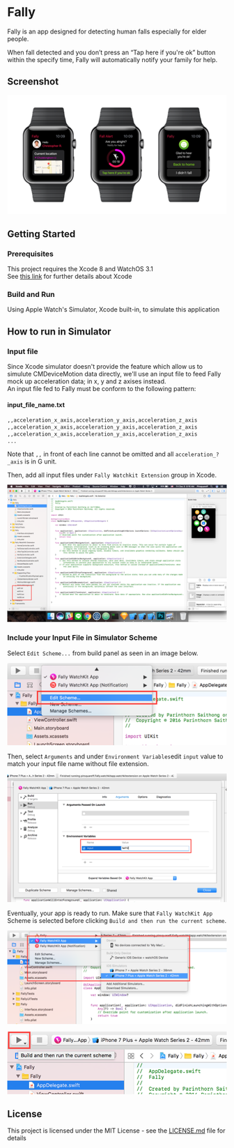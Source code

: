 # Fally

Fally is an app designed for detecting
human falls especially for elder people.

When fall detected and you don’t press
an “Tap here if you're ok” button within the specify time,
Fally will automatically notify your family
for help.

## Screenshot
![Fally Screenshot](/Readme/image/fally-screenshot.png?raw=true "Fally Screenshot")

## Getting Started

### Prerequisites

This project requires the Xcode 8 and WatchOS 3.1<br>
See [this link](https://developer.apple.com/xcode/) for further details about Xcode

### Build and Run

Using Apple Watch's Simulator, Xcode built-in, to simulate this application

## How to run in Simulator
### Input file
Since Xcode simulator doesn't provide the feature which allow us to simulute CMDeviceMotion data directly, we'll use an input file to feed Fally mock up acceleration data; in x, y and z axises instead.<br>
An input file fed to Fally must be conform to the following pattern:

#### input_file_name.txt
```
,,acceleration_x_axis,acceleration_y_axis,acceleration_z_axis
,,acceleration_x_axis,acceleration_y_axis,acceleration_z_axis
,,acceleration_x_axis,acceleration_y_axis,acceleration_z_axis
...
```
Note that `,,` in front of each line cannot be omitted and all `acceleration_?_axis` is in G unit.

Then, add all input files under ```Fally Watchkit Extension``` group in Xcode.

![Input file location](/Readme/image/input-file-location.png?raw=true "Input file location")

### Include your Input File in Simulator Scheme
Select ```Edit Scheme...``` from build panel as seen in an image below.

![Edit scheme](/Readme/image/edit-scheme.png?raw=true "Edit scheme")

Then, select ```Arguments``` and under ```Environment Variables```edit ```input``` value to match your input file name without file extension.

![Input value](/Readme/image/input-value.png?raw=true "Input value")

Eventually, your app is ready to run. Make sure that ```Fally WatchKit App``` Scheme is selected before clicking ```Build and then run the current scheme```.

![Select scheme](/Readme/image/select-scheme.png?raw=true "Select scheme")

![Build and then run](/Readme/image/build-and-then-run.png?raw=true "Build and then run")

## License

This project is licensed under the MIT License - see the [LICENSE.md](LICENSE.md) file for details
